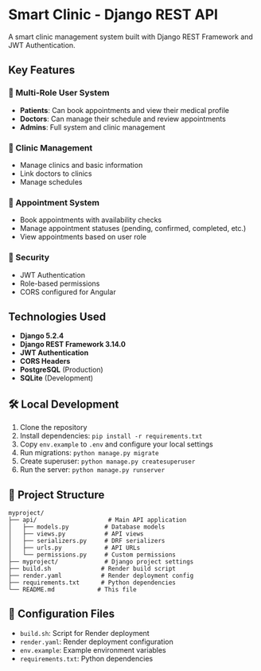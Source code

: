 # Smart Clinic - Django REST API

A smart clinic management system built with Django REST Framework and JWT Authentication.

## Key Features

### 👥 Multi-Role User System

- **Patients**: Can book appointments and view their medical profile
- **Doctors**: Can manage their schedule and review appointments
- **Admins**: Full system and clinic management

### 🏥 Clinic Management

- Manage clinics and basic information
- Link doctors to clinics
- Manage schedules

### 📅 Appointment System

- Book appointments with availability checks
- Manage appointment statuses (pending, confirmed, completed, etc.)
- View appointments based on user role

### 🔐 Security

- JWT Authentication
- Role-based permissions
- CORS configured for Angular

## Technologies Used

- **Django 5.2.4**
- **Django REST Framework 3.14.0**
- **JWT Authentication**
- **CORS Headers**
- **PostgreSQL** (Production)
- **SQLite** (Development)

## 🛠️ Local Development

1. Clone the repository
2. Install dependencies: `pip install -r requirements.txt`
3. Copy `env.example` to `.env` and configure your local settings
4. Run migrations: `python manage.py migrate`
5. Create superuser: `python manage.py createsuperuser`
6. Run the server: `python manage.py runserver`

## 📁 Project Structure

```
myproject/
├── api/                    # Main API application
│   ├── models.py          # Database models
│   ├── views.py           # API views
│   ├── serializers.py     # DRF serializers
│   ├── urls.py            # API URLs
│   └── permissions.py     # Custom permissions
├── myproject/             # Django project settings
├── build.sh              # Render build script
├── render.yaml           # Render deployment config
├── requirements.txt      # Python dependencies
└── README.md            # This file
```

## 🔧 Configuration Files

- `build.sh`: Script for Render deployment
- `render.yaml`: Render deployment configuration
- `env.example`: Example environment variables
- `requirements.txt`: Python dependencies
